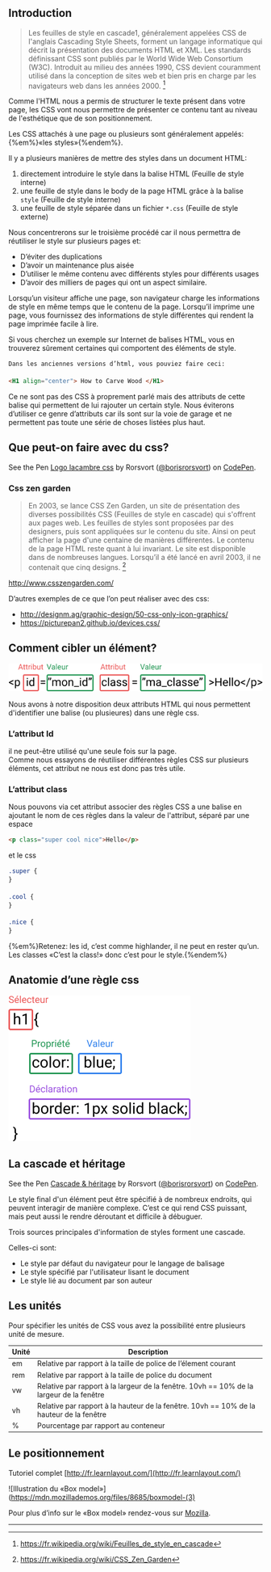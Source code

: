 ## Introduction

> Les feuilles de style en cascade1, généralement appelées CSS de l'anglais Cascading Style Sheets, forment un langage informatique qui décrit la présentation des documents HTML et XML.
> Les standards définissant CSS sont publiés par le World Wide Web Consortium (W3C). Introduit au milieu des années 1990,
> CSS devient couramment utilisé dans la conception de sites web et bien pris en charge par les navigateurs web dans les années 2000. [^1]

Comme l'HTML nous a permis de structurer le texte présent dans votre page,
les CSS vont nous permettre de présenter ce contenu tant au niveau de l'esthétique que de son positionnement.

Les CSS attachés à une page ou plusieurs sont généralement appelés: {%em%}«les styles»{%endem%}.

Il y a plusieurs manières de mettre des styles dans un document HTML:

1. directement introduire le style dans la balise HTML (Feuille de style interne)
2. une feuille de style dans le body de la page HTML grâce à la balise `style` (Feuille de style interne)
3. une feuille de style séparée dans un fichier `*.css` (Feuille de style externe)

Nous concentrerons sur le troisième procédé car il nous permettra de réutiliser le style sur plusieurs pages et:

* D’éviter des duplications
* D’avoir un maintenance plus aisée
* D’utiliser le même contenu avec différents styles pour différents usages
* D’avoir des milliers de pages qui ont un aspect similaire.

Lorsqu’un visiteur affiche une page, son navigateur charge les informations de style en même temps que le contenu de la page.
Lorsqu’il imprime une page, vous fournissez des informations de style différentes qui rendent la page imprimée facile à lire.

Si vous cherchez un exemple sur Internet de balises HTML, vous en trouverez sûrement certaines qui comportent des éléments de style.

```html
Dans les anciennes versions d’html, vous pouviez faire ceci:

<H1 align="center"> How to Carve Wood </H1>
```

Ce ne sont pas des CSS à proprement parlé mais des attributs de cette balise qui permettent de lui rajouter un certain style.
Nous éviterons d’utiliser ce genre d’attributs car ils sont sur la voie de garage et ne permettent pas toute une série de choses listées plus haut.

## Que peut-on faire avec du css?

<p data-height="265" data-theme-id="0" data-slug-hash="JMxmgx" data-default-tab="css,result" data-user="borisrorsvort" data-embed-version="2" data-pen-title="Logo lacambre css" class="codepen">See the Pen <a href="https://codepen.io/borisrorsvort/pen/JMxmgx/">Logo lacambre css</a> by Rorsvort (<a href="https://codepen.io/borisrorsvort">@borisrorsvort</a>) on <a href="https://codepen.io">CodePen</a>.</p>

### Css zen garden

> En 2003, se lance CSS Zen Garden, un site de présentation des diverses possibilités CSS (Feuilles de style en cascade) qui s'offrent aux pages web.
> Les feuilles de styles sont proposées par des designers, puis sont appliquées sur le contenu du site.
> Ainsi on peut afficher la page d'une centaine de manières différentes.
> Le contenu de la page HTML reste quant à lui invariant. Le site est disponible dans de nombreuses langues.
> Lorsqu’il a été lancé en avril 2003, il ne contenait que cinq designs. [^2]

http://www.csszengarden.com/

D’autres exemples de ce que l’on peut réaliser avec des css:

* http://designm.ag/graphic-design/50-css-only-icon-graphics/
* https://picturepan2.github.io/devices.css/

## Comment cibler un élément?

![](../assets/images/css/class-id-attributes.png)

Nous avons à notre disposition deux attributs HTML qui nous permettent d'identifier une balise (ou plusieures) dans une règle css.

### L’attribut Id

il ne peut-être utilisé qu'une seule fois sur la page.  
Comme nous essayons de réutiliser différentes règles CSS sur plusieurs éléments, cet attribut ne nous est donc pas très utile.

### L’attribut class

Nous pouvons via cet attribut associer des règles CSS a une balise en ajoutant le nom de ces règles dans la valeur de l'attribut, séparé par une espace

```html
<p class="super cool nice">Hello</p>
```

et le css

```css
.super {
}

.cool {
}

.nice {
}
```

{%em%}Retenez: les id, c’est comme highlander, il ne peut en rester qu’un. Les classes «C’est la class!» donc c’est pour le style.{%endem%}

## Anatomie d’une règle css

![Anatomie d’une règle css](../assets/images/css/regle-css.png)

## La cascade et héritage

<p data-height="265" data-theme-id="0" data-slug-hash="VygVXa" data-default-tab="css,result" data-user="borisrorsvort" data-embed-version="2" data-pen-title="Cascade & héritage" class="codepen">See the Pen <a href="https://codepen.io/borisrorsvort/pen/VygVXa/">Cascade & héritage</a> by Rorsvort (<a href="https://codepen.io/borisrorsvort">@borisrorsvort</a>) on <a href="https://codepen.io">CodePen</a>.</p>

Le style final d'un élément peut être spécifié à de nombreux endroits, qui peuvent interagir de manière complexe.
C’est ce qui rend CSS puissant, mais peut aussi le rendre déroutant et difficile à débuguer.

Trois sources principales d'information de styles forment une cascade.

Celles-ci sont:

* Le style par défaut du navigateur pour le langage de balisage
* Le style spécifié par l'utilisateur lisant le document
* Le style lié au document par son auteur

## Les unités

Pour spécifier les unités de CSS vous avez la possibilité entre plusieurs unité de mesure.

| Unité | Description                                                                              |
| ----- | ---------------------------------------------------------------------------------------- |
| em    | Relative par rapport à la taille de police de l’élement courant                          |
| rem   | Relative par rapport à la taille de police du document                                   |
| vw    | Relative par rapport à la largeur de la fenêtre. 10vh == 10% de la largeur de la fenêtre |
| vh    | Relative par rapport à la hauteur de la fenêtre. 10vh == 10% de la hauteur de la fenêtre |
| %     | Pourcentage par rapport au conteneur                                                     |

## Le positionnement

Tutoriel complet [http://fr.learnlayout.com/](http://fr.learnlayout.com/)

![Illustration du «Box model»](https://mdn.mozillademos.org/files/8685/boxmodel-(3)

Pour plus d’info sur le «Box model» rendez-vous sur [Mozilla](https://developer.mozilla.org/en-US/docs/Web/CSS/box_model).

<script async src="https://production-assets.codepen.io/assets/embed/ei.js"></script>

---

[^1]: https://fr.wikipedia.org/wiki/Feuilles_de_style_en_cascade
[^2]: https://fr.wikipedia.org/wiki/CSS_Zen_Garden
